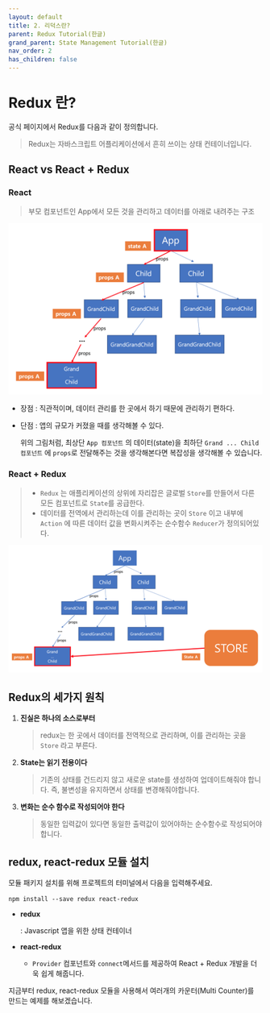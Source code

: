 ```yaml
---
layout: default
title: 2. 리덕스란?
parent: Redux Tutorial(한글)
grand_parent: State Management Tutorial(한글)
nav_order: 2
has_children: false
---
```


# Redux 란?

공식 페이지에서 Redux를 다음과 같이 정의합니다.

> Redux는 자바스크립트 어플리케이션에서 흔히 쓰이는 상태 컨테이너입니다.
 
## React vs React + Redux

### React
 > 부모 컴포넌트인 App에서 모든 것을 관리하고 데이터를 아래로 내려주는 구조

 ![what_is_redux_01](../images/what_is_redux_01.png)

 - 장점 : 직관적이며, 데이터 관리를 한 곳에서 하기 때문에 관리하기 편하다.
 - 단점 : 앱의 규모가 커졌을 때를 생각해볼 수 있다. 
        
      위의 그림처럼, 최상단 `App 컴포넌트` 의 데이터(state)을 최하단 `Grand ... Child 컴포넌트` 에 `props`로 전달해주는 것을 생각해본다면 복잡성을 생각해볼 수 있습니다.
   
### React + Redux
  >- `Redux` 는 애플리케이션의 상위에 자리잡은 글로벌 `Store`를 만들어서 다른 모든 컴포넌트로 `State`를 공급한다.
  >- 데이터를 전역에서 관리하는데 이를 관리하는 곳이 `Store` 이고 내부에 `Action` 에 따른 데이터 값을 변화시켜주는 순수함수 `Reducer`가 정의되어있다. 
   
  ![What_is_redux_02](../images/What_is_redux_02.png)

## Redux의 세가지 원칙
1. **진실은 하나의 소스로부터**

   > redux는 한 곳에서 데이터를 전역적으로 관리하며, 이를 관리하는 곳을 `Store` 라고 부른다.
	
2. **State는 읽기 전용이다** 

   > 기존의 상태를 건드리지 않고 새로운 state를 생성하여 업데이트해줘야 합니다. 즉, 불변성을 유지하면서 상태를 변경해줘야합니다.

3. **변화는 순수 함수로 작성되어야 한다**

   > 동일한 입력값이 있다면 동일한 출력값이 있어야하는 순수함수로 작성되어야합니다.
   
## redux, react-redux 모듈 설치
모듈 패키지 설치를 위해 프로젝트의 터미널에서 다음을 입력해주세요.
```
npm install --save redux react-redux
```
 - **redux**
  
    : Javascript 앱을 위한 상태 컨테이너
    
 - **react-redux**
    
    - `Provider` 컴포넌트와 `connect`메서드를 제공하여 React + Redux 개발을 더욱 쉽게 해줍니다.


지금부터 redux, react-redux 모듈을 사용해서 여러개의 카운터(Multi Counter)를 만드는 예제를 해보겠습니다.